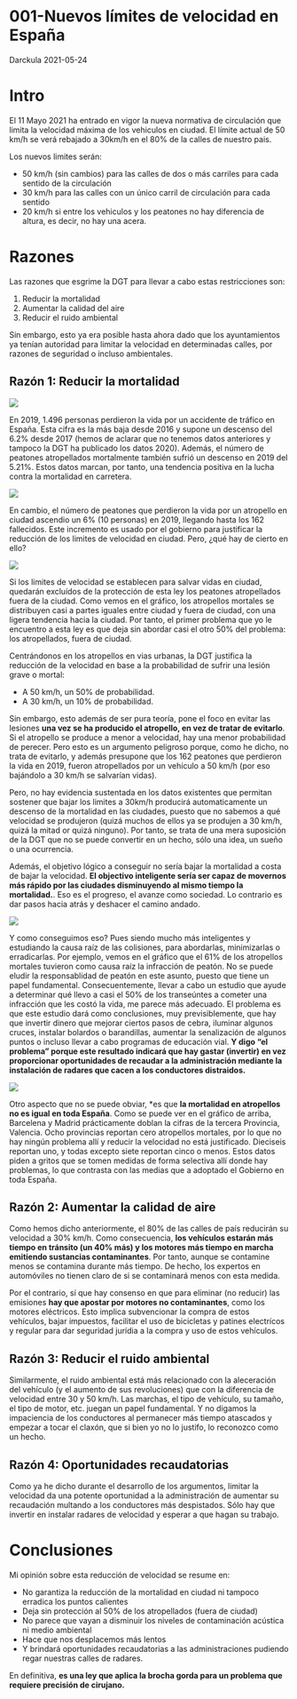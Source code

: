 001-Nuevos límites de velocidad en España
================
Darckula
2021-05-24

# Intro

El 11 Mayo 2021 ha entrado en vigor la nueva normativa de circulación
que limita la velocidad máxima de los vehiculos en ciudad. El límite
actual de 50 km/h se verá rebajado a 30km/h en el 80% de la calles de
nuestro pais.

Los nuevos limites serán:

-   50 km/h (sin cambios) para las calles de dos o más carriles para
    cada sentido de la circulación
-   30 km/h para las calles con un único carril de circulación para cada
    sentido
-   20 km/h si entre los vehiculos y los peatones no hay diferencia de
    altura, es decir, no hay una acera.

# Razones

Las razones que esgrime la DGT para llevar a cabo estas restricciones
son:

1.  Reducir la mortalidad
2.  Aumentar la calidad del aire
3.  Reducir el ruido ambiental

Sin embargo, esto ya era posible hasta ahora dado que los ayuntamientos
ya tenían autoridad para limitar la velocidad en determinadas calles,
por razones de seguridad o incluso ambientales.

## Razón 1: Reducir la mortalidad

![](001-nuevos-limites-de-velocidad-en-Espana_files/figure-gfm/reducir-mortalidad-1.png)<!-- -->

En 2019, 1.496 personas perdieron la vida por un accidente de tráfico en
España. Esta cifra es la más baja desde 2016 y supone un descenso del
6.2% desde 2017 (hemos de aclarar que no tenemos datos anteriores y
tampoco la DGT ha publicado los datos 2020). Además, el número de
peatones atropellados mortalmente también sufrió un descenso en 2019 del
5.21%. Estos datos marcan, por tanto, una tendencia positiva en la lucha
contra la mortalidad en carretera.

![](001-nuevos-limites-de-velocidad-en-Espana_files/figure-gfm/reducir-mortalidad-ciudad-1.png)<!-- -->

En cambio, el número de peatones que perdieron la vida por un atropello
en ciudad ascendio un 6% (10 personas) en 2019, llegando hasta los 162
fallecidos. Este incremento es usado por el gobierno para justificar la
reducción de los limites de velocidad en ciudad. Pero, ¿qué hay de
cierto en ello?

![](001-nuevos-limites-de-velocidad-en-Espana_files/figure-gfm/peatones-localizacion-1.png)<!-- -->

Si los limites de velocidad se establecen para salvar vidas en ciudad,
quedarán excluídos de la protección de esta ley los peatones
atropellados fuera de la ciudad. Como vemos en el gráfico, los
atropellos mortales se distribuyen casi a partes iguales entre ciudad y
fuera de ciudad, con una ligera tendencia hacia la ciudad. Por tanto, el
primer problema que yo le encuentro a esta ley es que deja sin abordar
casi el otro 50% del problema: los atropellados, fuera de ciudad.

Centrándonos en los atropellos en vias urbanas, la DGT justifica la
reducción de la velocidad en base a la probabilidad de sufrir una lesión
grave o mortal:

-   A 50 km/h, un 50% de probabilidad.
-   A 30 km/h, un 10% de probabilidad.

Sin embargo, esto además de ser pura teoría, pone el foco en evitar las
lesiones **una vez se ha producido el atropello, en vez de tratar de
evitarlo**. Si el atropello se produce a menor a velocidad, hay una
menor probabilidad de perecer. Pero esto es un argumento peligroso
porque, como he dicho, no trata de evitarlo, y además presupone que los
162 peatones que perdieron la vida en 2019, fueron atropellados por un
vehículo a 50 km/h (por eso bajándolo a 30 km/h se salvarían vidas).

Pero, no hay evidencia sustentada en los datos existentes que permitan
sostener que bajar los limites a 30km/h producirá automaticamente un
descenso de la mortalidad en las ciudades, puesto que no sabemos a qué
velocidad se produjeron (quizá muchos de ellos ya se produjen a 30 km/h,
quizá la mitad or quizá ninguno). Por tanto, se trata de una mera
suposición de la DGT que no se puede convertir en un hecho, sólo una
idea, un sueño o una ocurrencia.

Además, el objetivo lógico a conseguir no sería bajar la mortalidad a
costa de bajar la velocidad. **El objectivo inteligente sería ser capaz
de movernos más rápido por las ciudades disminuyendo al mismo tiempo la
mortalidad.**. Eso es el progreso, el avanze como sociedad. Lo contrario
es dar pasos hacia atrás y deshacer el camino andado.

![](001-nuevos-limites-de-velocidad-en-Espana_files/figure-gfm/peatones-infraccion-1.png)<!-- -->

Y como conseguimos eso? Pues siendo mucho más inteligentes y estudiando
la causa raíz de las colisiones, para abordarlas, minimizarlas o
erradicarlas. Por ejemplo, vemos en el gráfico que el 61% de los
atropellos mortales tuvieron como causa raíz la infracción de peatón. No
se puede eludir la responsablidad de peatón en este asunto, puesto que
tiene un papel fundamental. Consecuentemente, llevar a cabo un estudio
que ayude a determinar qué llevo a casi el 50% de los transeúntes a
cometer una infracción que les costó la vida, me parece más adecuado. El
problema es que este estudio dará como conclusiones, muy
previsiblemente, que hay que invertir dinero que mejorar ciertos pasos
de cebra, iluminar algunos cruces, instalar bolardos o barandillas,
aumentar la senalización de algunos puntos o incluso llevar a cabo
programas de educación vial. **Y digo “el problema” porque este
resultado indicará que hay gastar (invertir) en vez proporcionar
oportunidades de recaudar a la administración mediante la instalación de
radares que cacen a los conductores distraidos.**

![](001-nuevos-limites-de-velocidad-en-Espana_files/figure-gfm/dist-provincia-1.png)<!-- -->

Otro aspecto que no se puede obviar, \*es que **la mortalidad en
atropellos no es igual en toda España**. Como se puede ver en el gráfico
de arriba, Barcelena y Madrid prácticamente doblan la cifras de la
tercera Provincia, Valencia. Ocho provincias reportan cero atropellos
mortales, por lo que no hay ningún problema allí y reducir la velocidad
no está justificado. Dieciseis reportan uno, y todas excepto siete
reportan cinco o menos. Estos datos piden a gritos que se tomen medidas
de forma selectiva allí donde hay problemas, lo que contrasta con las
medias que a adoptado el Gobierno en toda España.

## Razón 2: Aumentar la calidad de aire

Como hemos dicho anteriormente, el 80% de las calles de país reducirán
su velocidad a 30% km/h. Como consecuencia, **los vehículos estarán más
tiempo en tránsito (un 40% más) y los motores más tiempo en marcha
emitiendo sustancias contaminantes**. Por tanto, aunque se contamine
menos se contamina durante más tiempo. De hecho, los expertos en
automóviles no tienen claro de si se contaminará menos con esta medida.

Por el contrario, sí que hay consenso en que para eliminar (no reducir)
las emisiones **hay que apostar por motores no contaminantes**, como los
motores eléctricos. Esto implica subvencionar la compra de estos
vehículos, bajar impuestos, facilitar el uso de bicicletas y patines
electrícos y regular para dar seguridad jurídia a la compra y uso de
estos vehículos.

## Razón 3: Reducir el ruido ambiental

Similarmente, el ruido ambiental está más relacionado con la aleceración
del vehículo (y el aumento de sus revoluciones) que con la diferencia de
velocidad entre 30 y 50 km/h. Las marchas, el tipo de vehículo, su
tamaño, el tipo de motor, etc. juegan un papel fundamental. Y no digamos
la impaciencia de los conductores al permanecer más tiempo atascados y
empezar a tocar el claxón, que si bien yo no lo justifo, lo reconozco
como un hecho.

## Razón 4: Oportunidades recaudatorias

Como ya he dicho durante el desarrollo de los argumentos, limitar la
velocidad da una potente oportunidad a la administración de aumentar su
recaudación multando a los conductores más despistados. Sólo hay que
invertir en instalar radares de velocidad y esperar a que hagan su
trabajo.

# Conclusiones

Mi opinión sobre esta reducción de velocidad se resume en:

-   No garantiza la reducción de la mortalidad en ciudad ni tampoco
    erradica los puntos calientes
-   Deja sin protección al 50% de los atropellados (fuera de ciudad)
-   No parece que vayan a disminuir los niveles de contaminación
    acústica ni medio ambiental
-   Hace que nos desplacemos más lentos
-   Y brindará oportunidades recaudatorias a las administraciones
    pudiendo regar nuestras calles de radares.

En definitiva, **es una ley que aplica la brocha gorda para un problema
que requiere precisión de cirujano.**
